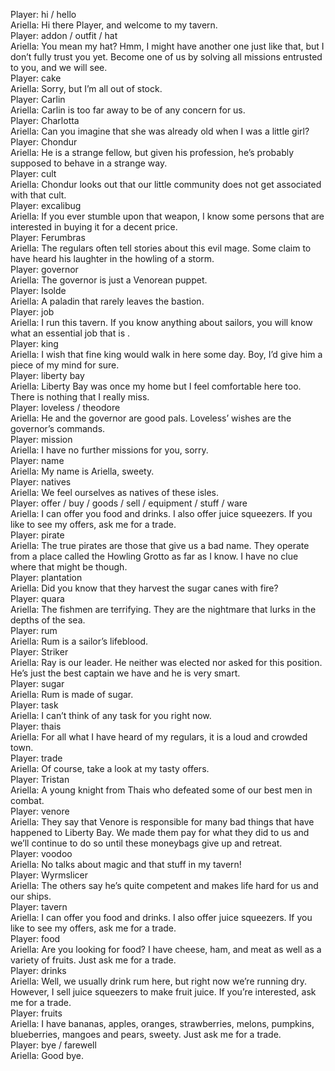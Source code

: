Player: hi / hello  
Ariella: Hi there Player, and welcome to my tavern.  
Player: addon / outfit / hat  
Ariella: You mean my hat? Hmm, I might have another one just like that, but I don’t fully trust you yet. Become one of us by solving all missions entrusted to you, and we will see.  
Player: cake  
Ariella: Sorry, but I’m all out of stock.  
Player: Carlin  
Ariella: Carlin is too far away to be of any concern for us.  
Player: Charlotta  
Ariella: Can you imagine that she was already old when I was a little girl?  
Player: Chondur  
Ariella: He is a strange fellow, but given his profession, he’s probably supposed to behave in a strange way.  
Player: cult  
Ariella: Chondur looks out that our little community does not get associated with that cult.  
Player: excalibug  
Ariella: If you ever stumble upon that weapon, I know some persons that are interested in buying it for a decent price.  
Player: Ferumbras  
Ariella: The regulars often tell stories about this evil mage. Some claim to have heard his laughter in the howling of a storm.  
Player: governor  
Ariella: The governor is just a Venorean puppet.  
Player: Isolde  
Ariella: A paladin that rarely leaves the bastion.  
Player: job  
Ariella: I run this tavern. If you know anything about sailors, you will know what an essential job that is <wink>.  
Player: king  
Ariella: I wish that fine king would walk in here some day. Boy, I’d give him a piece of my mind for sure.  
Player: liberty bay  
Ariella: Liberty Bay was once my home but I feel comfortable here too. There is nothing that I really miss.  
Player: loveless / theodore  
Ariella: He and the governor are good pals. Loveless’ wishes are the governor’s commands.  
Player: mission  
Ariella: I have no further missions for you, sorry.  
Player: name  
Ariella: My name is Ariella, sweety.  
Player: natives  
Ariella: We feel ourselves as natives of these isles.  
Player: offer / buy / goods / sell / equipment / stuff / ware  
Ariella: I can offer you food and drinks. I also offer juice squeezers. If you like to see my offers, ask me for a trade.  
Player: pirate  
Ariella: The true pirates are those that give us a bad name. They operate from a place called the Howling Grotto as far as I know. I have no clue where that might be though.  
Player: plantation  
Ariella: Did you know that they harvest the sugar canes with fire?  
Player: quara  
Ariella: The fishmen are terrifying. They are the nightmare that lurks in the depths of the sea.  
Player: rum  
Ariella: Rum is a sailor’s lifeblood.  
Player: Striker  
Ariella: Ray is our leader. He neither was elected nor asked for this position. He’s just the best captain we have and he is very smart.  
Player: sugar  
Ariella: Rum is made of sugar.  
Player: task  
Ariella: I can’t think of any task for you right now.  
Player: thais  
Ariella: For all what I have heard of my regulars, it is a loud and crowded town.  
Player: trade  
Ariella: Of course, take a look at my tasty offers.  
Player: Tristan  
Ariella: A young knight from Thais who defeated some of our best men in combat.  
Player: venore  
Ariella: They say that Venore is responsible for many bad things that have happened to Liberty Bay. We made them pay for what they did to us and we’ll continue to do so until these moneybags give up and retreat.  
Player: voodoo  
Ariella: No talks about magic and that stuff in my tavern!  
Player: Wyrmslicer  
Ariella: The others say he’s quite competent and makes life hard for us and our ships.  
Player: tavern  
Ariella: I can offer you food and drinks. I also offer juice squeezers. If you like to see my offers, ask me for a trade.  
Player: food  
Ariella: Are you looking for food? I have cheese, ham, and meat as well as a variety of fruits. Just ask me for a trade.  
Player: drinks  
Ariella: Well, we usually drink rum here, but right now we’re running dry. However, I sell juice squeezers to make fruit juice. If you’re interested, ask me for a trade.  
Player: fruits  
Ariella: I have bananas, apples, oranges, strawberries, melons, pumpkins, blueberries, mangoes and pears, sweety. Just ask me for a trade.  
Player: bye / farewell  
Ariella: Good bye.  
